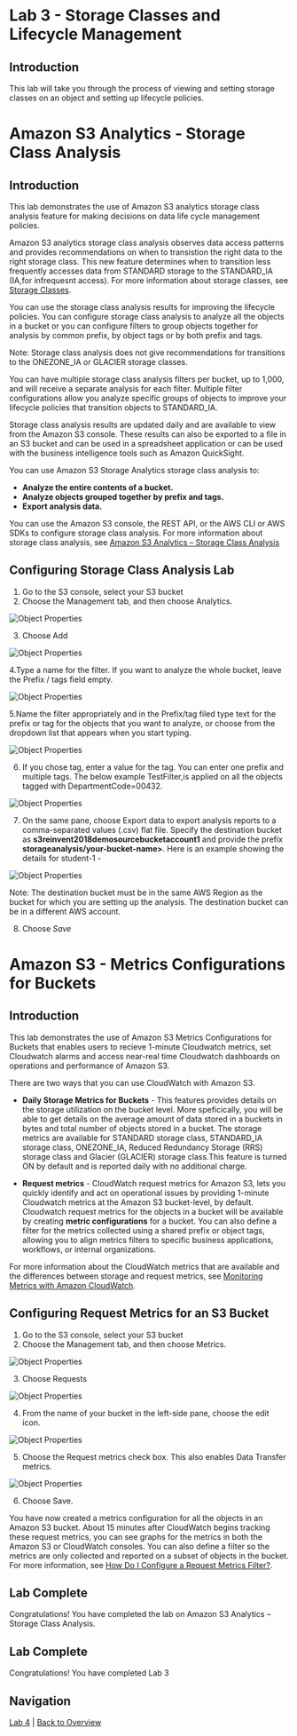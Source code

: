 # Lab 3 - Storage Classes and Lifecycle Management

## Introduction
This lab will take you through the process of viewing and setting storage classes on an object and setting up lifecycle policies.

# Amazon S3 Analytics - Storage Class Analysis

## Introduction
This lab demonstrates the use of Amazon S3 analytics storage class analysis feature for making decisions on data life cycle management policies.

Amazon S3 analytics storage class analysis observes data access patterns and provides recommendations on when to transistion the right data to the right storage class. This new feature determines when to transition less frequently accesses data from STANDARD storage to the STANDARD_IA (IA,for infrequesnt access). For more information about storage classes, see [Storage Classes](https://docs.aws.amazon.com/AmazonS3/latest/dev/storage-class-intro.html).

You can use the storage class analysis results for improving the lifecycle policies. You can configure storage class analysis to analyze all the objects in a bucket or you can configure filters to group objects together for analysis by common prefix, by object tags or by both prefix and tags. 


Note: Storage class analysis does not give recommendations for transitions to the ONEZONE_IA or GLACIER storage classes.

You can have multiple storage class analysis filters per bucket, up to 1,000, and will receive a separate analysis for each filter. Multiple filter configurations allow you analyze specific groups of objects to improve your lifecycle policies that transition objects to STANDARD_IA.

Storage class analysis results are updated daily and are available to view from the Amazon S3 console. These results can also be exported to a file in an S3 bucket and can be used in a spreadsheet application or can be used with the business intelligence tools such as Amazon QuickSight.

You can use Amazon S3 Storage Analytics storage class analysis to:
* **Analyze the entire contents of a bucket.**
* **Analyze objects grouped together by prefix and tags.**
* **Export analysis data.**

You can use the Amazon S3 console, the REST API, or the AWS CLI or AWS SDKs to configure storage class analysis. For more information about storage class analysis, see [Amazon S3 Analytics – Storage Class Analysis](https://docs.aws.amazon.com/AmazonS3/latest/dev/analytics-storage-class.html)

## Configuring Storage Class Analysis Lab

1. Go to the S3 console, select your S3 bucket
2. Choose the Management tab, and then choose Analytics.

![Object Properties](../images/SA-choose-management-tab.png)

3. Choose Add

![Object Properties](../images/SA-storage-class-analysis-add-filter.png)

4.Type a name for the filter. If you want to analyze the whole bucket, leave the Prefix / tags field empty.

![Object Properties](../images/SA-storage-class-analysis-filter.png)

5.Name the filter appropriately and in the Prefix/tag filed type text for the prefix or tag for the objects that you want to analyze, or choose from the dropdown list that appears when you start typing.

![Object Properties](../images/SA-storage-class-analysis-prefix.png)

6. If you chose tag, enter a value for the tag. You can enter one prefix and multiple tags. The below example TestFilter,is applied on all the objects tagged with DepartmentCode=00432.

![Object Properties](../images/SA-storage-class-analysis-tag.png)

7. On the same pane, choose Export data to export analysis reports to a comma-separated values (.csv) flat file. Specify the destination bucket as **s3reinvent2018demosourcebucketaccount1** and provide the prefix **storageanalysis/your-bucket-name>**. Here is an example showing the details for student-1 - 
  
![Object Properties](../images/SA-storage-class-analysis-export-1.png)   

Note: The destination bucket must be in the same AWS Region as the bucket for which you are setting up the analysis. The destination bucket can be in a different AWS account.

8. Choose *Save*

# Amazon S3 - Metrics Configurations for Buckets

## Introduction
This lab demonstrates the use of Amazon S3 Metrics Configurations for Buckets that enables users to recieve 1-minute Cloudwatch metrics, set Cloudwatch alarms and access near-real time Cloudwatch dashboards on operations and performance of Amazon S3.

There are two ways that you can use CloudWatch with Amazon S3. 

* **Daily Storage Metrics for Buckets** - This features provides details on the storage utilization on the bucket level. More speficically, you will be able to get details on the average amount of data stored in a buckets in bytes and total number of objects stored in a bucket. The storage metrics are available for STANDARD storage class, STANDARD_IA storage class, ONEZONE_IA, Reduced Redundancy Storage (RRS) storage class and Glacier (GLACIER) storage class.This feature is turned ON by default and is reported daily with no additional charge.

* **Request metrics** - CloudWatch request metrics for Amazon S3, lets you quickly identify and act on operational issues by providing 1-minute Cloudwatch metrics at the Amazon S3 bucket-level, by default. Cloudwatch request metrics for the objects in a bucket will be available by creating **metric configurations** for a bucket. You can also define a filter for the metrics collected using a shared prefix or object tags, allowing you to align metrics filters to specific business applications, workflows, or internal organizations.
 
For more information about the CloudWatch metrics that are available and the differences between storage and request metrics, see [Monitoring Metrics with Amazon CloudWatch](https://docs.aws.amazon.com/AmazonS3/latest/dev/cloudwatch-monitoring.html).

## Configuring Request Metrics for an S3 Bucket

1. Go to the S3 console, select your S3 bucket
2. Choose the Management tab, and then choose Metrics.

![Object Properties](../images/RM-choose-management-tab-metrics.png)

3. Choose Requests

![Object Properties](../images/RM-choose-requests.png)

4. From the name of your bucket in the left-side pane, choose the edit icon.

![Object Properties](../images/RM-choose-metrics-edit.png)

5. Choose the Request metrics check box. This also enables Data Transfer metrics.

![Object Properties](../images/RM-choose-metrics-checkbox.png)

6. Choose Save.

You have now created a metrics configuration for all the objects in an Amazon S3 bucket. About 15 minutes after CloudWatch begins tracking these request metrics, you can see graphs for the metrics in both the Amazon S3 or CloudWatch consoles. You can also define a filter so the metrics are only collected and reported on a subset of objects in the bucket. For more information, see [How Do I Configure a Request Metrics Filter?](https://docs.aws.amazon.com/AmazonS3/latest/user-guide/configure-metrics.html).

## Lab Complete

Congratulations! You have completed the lab on Amazon S3 Analytics – Storage Class Analysis.







## Lab Complete
Congratulations!  You have completed Lab 3

## Navigation
[Lab 4](../lab4/README.md) | 
[Back to Overview](../README.md)
